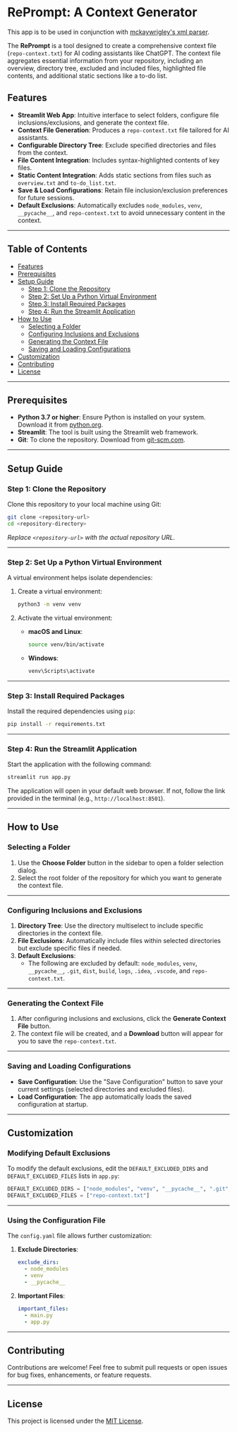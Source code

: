 # RePrompt: A Context Generator

This app is to be used in conjunction with [mckaywrigley's xml parser](https://github.com/mckaywrigley/o1-xml-parser/tree/main).

The **RePrompt** is a tool designed to create a comprehensive context file (`repo-context.txt`) for AI coding assistants like ChatGPT. The context file aggregates essential information from your repository, including an overview, directory tree, excluded and included files, highlighted file contents, and additional static sections like a to-do list.

## Features

- **Streamlit Web App**: Intuitive interface to select folders, configure file inclusions/exclusions, and generate the context file.
- **Context File Generation**: Produces a `repo-context.txt` file tailored for AI assistants.
- **Configurable Directory Tree**: Exclude specified directories and files from the context.
- **File Content Integration**: Includes syntax-highlighted contents of key files.
- **Static Content Integration**: Adds static sections from files such as `overview.txt` and `to-do_list.txt`.
- **Save & Load Configurations**: Retain file inclusion/exclusion preferences for future sessions.
- **Default Exclusions**: Automatically excludes `node_modules`, `venv`, `__pycache__`, and `repo-context.txt` to avoid unnecessary content in the context.

---

## Table of Contents

- [Features](#features)
- [Prerequisites](#prerequisites)
- [Setup Guide](#setup-guide)
  - [Step 1: Clone the Repository](#step-1-clone-the-repository)
  - [Step 2: Set Up a Python Virtual Environment](#step-2-set-up-a-python-virtual-environment)
  - [Step 3: Install Required Packages](#step-3-install-required-packages)
  - [Step 4: Run the Streamlit Application](#step-4-run-the-streamlit-application)
- [How to Use](#how-to-use)
  - [Selecting a Folder](#selecting-a-folder)
  - [Configuring Inclusions and Exclusions](#configuring-inclusions-and-exclusions)
  - [Generating the Context File](#generating-the-context-file)
  - [Saving and Loading Configurations](#saving-and-loading-configurations)
- [Customization](#customization)
- [Contributing](#contributing)
- [License](#license)

---

## Prerequisites

- **Python 3.7 or higher**: Ensure Python is installed on your system. Download it from [python.org](https://www.python.org/downloads/).
- **Streamlit**: The tool is built using the Streamlit web framework.
- **Git**: To clone the repository. Download from [git-scm.com](https://git-scm.com/downloads).

---

## Setup Guide

### Step 1: Clone the Repository

Clone this repository to your local machine using Git:

```bash
git clone <repository-url>
cd <repository-directory>
```

_Replace `<repository-url>` with the actual repository URL._

---

### Step 2: Set Up a Python Virtual Environment

A virtual environment helps isolate dependencies:

1. Create a virtual environment:

   ```bash
   python3 -m venv venv
   ```

2. Activate the virtual environment:
   - **macOS and Linux**:
     ```bash
     source venv/bin/activate
     ```
   - **Windows**:
     ```bash
     venv\Scripts\activate
     ```

---

### Step 3: Install Required Packages

Install the required dependencies using `pip`:

```bash
pip install -r requirements.txt
```

---

### Step 4: Run the Streamlit Application

Start the application with the following command:

```bash
streamlit run app.py
```

The application will open in your default web browser. If not, follow the link provided in the terminal (e.g., `http://localhost:8501`).

---

## How to Use

### Selecting a Folder

1. Use the **Choose Folder** button in the sidebar to open a folder selection dialog.
2. Select the root folder of the repository for which you want to generate the context file.

---

### Configuring Inclusions and Exclusions

1. **Directory Tree**: Use the directory multiselect to include specific directories in the context file.
2. **File Exclusions**: Automatically include files within selected directories but exclude specific files if needed.
3. **Default Exclusions**:
   - The following are excluded by default: `node_modules`, `venv`, `__pycache__`, `.git`, `dist`, `build`, `logs`, `.idea`, `.vscode`, and `repo-context.txt`.

---

### Generating the Context File

1. After configuring inclusions and exclusions, click the **Generate Context File** button.
2. The context file will be created, and a **Download** button will appear for you to save the `repo-context.txt`.

---

### Saving and Loading Configurations

- **Save Configuration**: Use the "Save Configuration" button to save your current settings (selected directories and excluded files).
- **Load Configuration**: The app automatically loads the saved configuration at startup.

---

## Customization

### Modifying Default Exclusions

To modify the default exclusions, edit the `DEFAULT_EXCLUDED_DIRS` and `DEFAULT_EXCLUDED_FILES` lists in `app.py`:

```python
DEFAULT_EXCLUDED_DIRS = ["node_modules", "venv", "__pycache__", ".git", "dist", "build", "logs", ".idea", ".vscode"]
DEFAULT_EXCLUDED_FILES = ["repo-context.txt"]
```

---

### Using the Configuration File

The `config.yaml` file allows further customization:

1. **Exclude Directories**:
   ```yaml
   exclude_dirs:
     - node_modules
     - venv
     - __pycache__
   ```
2. **Important Files**:
   ```yaml
   important_files:
     - main.py
     - app.py
   ```

---

## Contributing

Contributions are welcome! Feel free to submit pull requests or open issues for bug fixes, enhancements, or feature requests.

---

## License

This project is licensed under the [MIT License](LICENSE).

